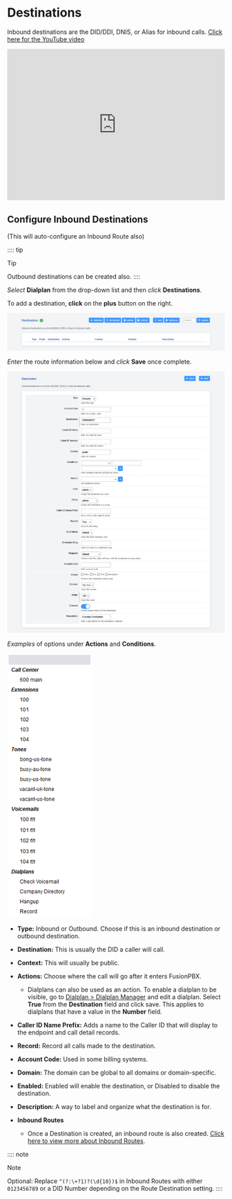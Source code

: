 # Destinations

Inbound destinations are the DID/DDI, DNIS, or Alias for inbound calls. [Click here for the YouTube video](https://youtu.be/8-EJM0hd-J8)

<div style="text-align: center; margin-bottom: 2em;">
<iframe width="100%" height="350" src="https://www.youtube.com/embed/8-EJM0hd-J8?rel=0" frameborder="0" encrypted-media allowfullscreen></iframe>
</div>

## Configure Inbound Destinations
(This will auto-configure an Inbound Route also)

:::: tip
<p class="admonition-title">Tip</p>

Outbound destinations can be created also.
::::

*Select* **Dialplan** from the drop-down list and then *click* **Destinations**.

To add a destination, **click** on the **plus** button on the right.

![FusionPBX Destinations 1](../_static/images/dialplan/fusionpbx_destinations1.png)  

*Enter* the route information below and *click* **Save** once complete.

![FusionPBX Destinations 2](../_static/images/dialplan/fusionpbx_destinations2.png)  

*Examples* of options under **Actions** and **Conditions**.

![FusionPBX Destinations 3](../_static/images/dialplan/fusionpbx_destinations3.png)  

- **Type:** Inbound or Outbound. Choose if this is an inbound destination or outbound destination.
- **Destination:** This is usually the DID a caller will call.
- **Context:** This will usually be public.
- **Actions:** Choose where the call will go after it enters FusionPBX.
  - Dialplans can also be used as an action. To enable a dialplan to be visible, go to [Dialplan > Dialplan Manager](../dialplan/advanced_dialplans.html#enable-a-dialplan-destination) and edit a dialplan. Select **True** from the **Destination** field and click save. This applies to dialplans that have a value in the **Number** field.
- **Caller ID Name Prefix:** Adds a name to the Caller ID that will display to the endpoint and call detail records.
- **Record:** Record all calls made to the destination.
- **Account Code:** Used in some billing systems.
- **Domain:** The domain can be global to all domains or domain-specific.
- **Enabled:** Enabled will enable the destination, or Disabled to disable the destination.
- **Description:** A way to label and organize what the destination is for.

- **Inbound Routes**
  - Once a Destination is created, an inbound route is also created. [Click here to view more about Inbound Routes](http://docs.fusionpbx.com/en/latest/dialplan/inbound_routes.html).

:::: note
<p class="admonition-title">Note</p>

Optional: Replace `^(?:\+?1)?(\d{10})$` in Inbound Routes with either `0123456789` or a DID Number depending on the Route Destination setting.
::::
